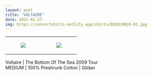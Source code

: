 ```yaml
---
layout: post
title: "VOLTAIRE"
date: 2021-01-27
img: https://concertshirts.netlify.app/shirts/0020/0020-01.jpg
---
```




<table style="width:100%;"><tr><td style="vertical-align:top;">
      <figure class="tmblr-full" data-orig-height="2048" data-orig-width="1365" data-orig-src="https://concertshirts.netlify.app/shirts/0020/0020-01.jpg"><img src="https://64.media.tumblr.com/c5e3b8782a650bf807d8d7d6fb7ef602/1fe13342304a6668-41/s540x810/98f6a077114d83c4d84cf7ceaf7245ac3940f647.jpg" data-orig-height="2048" data-orig-width="1365" data-orig-src="https://concertshirts.netlify.app/shirts/0020/0020-01.jpg"/></figure></td>
    <td style="vertical-align:top;">
      <figure class="tmblr-full" data-orig-height="2048" data-orig-width="1365" data-orig-src="https://concertshirts.netlify.app/shirts/0020/0020-02.jpg"><img src="https://64.media.tumblr.com/4382c89b8fa82ce36cd6def158c9f608/1fe13342304a6668-78/s540x810/f8171170732db1c0c68943e2a36692725e9ea715.jpg" data-orig-height="2048" data-orig-width="1365" data-orig-src="https://concertshirts.netlify.app/shirts/0020/0020-02.jpg"/></figure></td>
  </tr></table><p>
  Voltaire | The Bottom Of The Sea 2009 Tour<br/>MEDIUM | 100% Preshrunk Cotton | Gildan
</p>
